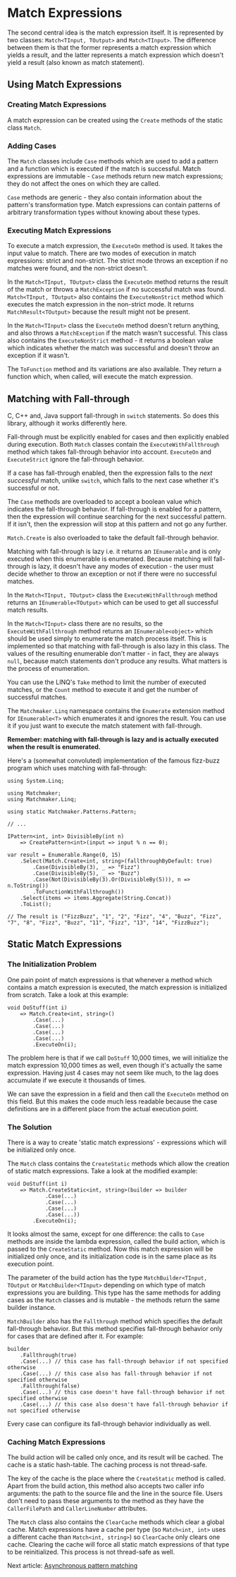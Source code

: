 # Match Expressions

The second central idea is the match expression itself. It is represented by two classes: `Match<TInput, TOutput>`
and `Match<TInput>`. The difference between them is that the former represents a match expression which yields
a result, and the latter represents a match expression which doesn't yield a result (also known as match statement).

## Using Match Expressions

### Creating Match Expressions

A match expression can be created using the `Create` methods of the static class `Match`.

### Adding Cases

The `Match` classes include `Case` methods which are used to add a pattern and a function which is executed if
the match is successful. Match expressions are immutable - `Case` methods return new match expressions; they
do not affect the ones on which they are called.

`Case` methods are generic - they also contain information about the pattern's transformation type. Match expressions
can contain patterns of arbitrary transformation types without knowing about these types.

### Executing Match Expressions

To execute a match expression, the `ExecuteOn` method is used. It takes the input value to match. There are two modes
of execution in match expressions: strict and non-strict. The strict mode throws an exception if no matches were found,
and the non-strict doesn't.

In the `Match<TInput, TOutput>` class the `ExecuteOn` method returns the result of the match or throws a
`MatchException` if no successful match was found. `Match<TInput, TOutput>` also contains the `ExecuteNonStrict`
method which executes the match expression in the non-strict mode. It returns `MatchResult<TOutput>` because
the result might not be present.

In the `Match<TInput>` class the `ExecuteOn` method doesn't return anything, and also throws a `MatchException`
if the match wasn't successful. This class also contains the `ExecuteNonStrict` method - it returns a boolean value
which indicates whether the match was successful and doesn't throw an exception if it wasn't.

The `ToFunction` method and its variations are also available. They return a function which, when called, will execute
the match expression.

## Matching with Fall-through

C, C++ and, Java support fall-through in `switch` statements. So does this library, although it works differently here.

Fall-through must be explicitly enabled for cases and then explicitly enabled during execution. Both `Match` classes
contain the `ExecuteWithFallthrough` method which takes fall-through behavior into account. `ExecuteOn` and
`ExecuteStrict` ignore the fall-through behavior.

If a case has fall-through enabled, then the expression falls to the _next successful_ match, unlike `switch`, which
falls to the next case whether it's successful or not.

The `Case` methods are overloaded to accept a boolean value which indicates the fall-through behavior. If fall-through
is enabled for a pattern, then the expression will continue searching for the next successful pattern. If it isn't, then
the expression will stop at this pattern and not go any further.

`Match.Create` is also overloaded to take the default fall-through behavior.

Matching with fall-through is lazy i.e. it returns an `IEnumerable` and is only executed when this enumerable
is enumerated. Because matching will fall-through is lazy, it doesn't have any modes of execution - the user must
decide whether to throw an exception or not if there were no successful matches.

In the `Match<TInput, TOutput>` class the `ExecuteWithFallthrough` method returns an `IEnumerable<TOutput>`
which can be used to get all successful match results.

In the `Match<TInput>` class there are no results, so the `ExecuteWithFallthrough` method returns
an `IEnumerable<object>` which should be used simply to enumerate the match process itself. This is implemented
so that matching with fall-through is also lazy in this class. The values of the resulting enumerable don't matter -
in fact, they are always `null`, because match statements don't produce any results. What matters is the process
of enumeration.

You can use the LINQ's `Take` method to limit the number of executed matches, or the `Count` method to execute it
and get the number of successful matches.

The `Matchmaker.Linq` namespace contains the `Enumerate` extension method for `IEnumerable<T>` which enumerates
it and ignores the result. You can use it if you just want to execute the match statement with fall-through.

**Remember: matching with fall-through is lazy and is actually executed when the result is enumerated.**

Here's a (somewhat convoluted) implementation of the famous fizz-buzz program which uses matching with fall-through:

```
using System.Linq;

using Matchmaker;
using Matchmaker.Linq;

using static Matchmaker.Patterns.Pattern;

// ...

IPattern<int, int> DivisibleBy(int n)
    => CreatePattern<int>(input => input % n == 0);

var result = Enumerable.Range(0, 15)
    .Select(Match.Create<int, string>(fallthroughByDefault: true)
        .Case(DivisibleBy(3), _ => "Fizz")
        .Case(DivisibleBy(5), _ => "Buzz")
        .Case(Not(DivisibleBy(3).Or(DivisibleBy(5))), n => n.ToString())
        .ToFunctionWithFallthrough())
    .Select(items => items.Aggregate(String.Concat))
    .ToList();

// The result is ("FizzBuzz", "1", "2", "Fizz", "4", "Buzz", "Fizz", "7", "8", "Fizz", "Buzz", "11", "Fizz", "13", "14", "FizzBuzz");
```

## Static Match Expressions

### The Initialization Problem

One pain point of match expressions is that whenever a method which contains a match expression is executed, the match
expression is initialized from scratch. Take a look at this example:

```
void DoStuff(int i)
    => Match.Create<int, string>()
        .Case(...)
        .Case(...)
        .Case(...)
        .Case(...)
        .ExecuteOn(i);
```

The problem here is that if we call `DoStuff` 10,000 times, we will initialize the match expression 10,000 times
as well, even though it's actually the same expression. Having just 4 cases may not seem like much, to the lag does
accumulate if we execute it thousands of times.

We can save the expression in a field and then call the `ExecuteOn` method on this field. But this makes the code
much less readable because the case definitions are in a different place from the actual execution point.

### The Solution

There is a way to create 'static match expressions' - expressions which will be initialized only once.

The `Match` class contains the `CreateStatic` methods which allow the creation of static match expressions.
Take a look at the modified example:

```
void DoStuff(int i)
    => Match.CreateStatic<int, string>(builder => builder
            .Case(...)
            .Case(...)
            .Case(...)
            .Case(...))
        .ExecuteOn(i);
```

It looks almost the same, except for one difference: the calls to `Case` methods are inside the lambda expression,
called the build action, which is passed to the `CreateStatic` method. Now this match expression will be initialized
only once, and its initialization code is in the same place as its execution point.

The parameter of the build action has the type `MatchBuilder<TInput, TOutput` or `MatchBuilder<TInput>`
depending on which type of match expressions you are building. This type has the same methods for adding cases as
the `Match` classes and is mutable - the methods return the same builder instance.

`MatchBuilder` also has the `Fallthrough` method which specifies the default fall-through behavior. But this method
specifies fall-through behavior only for cases that are defined after it. For example:

```
builder
    .Fallthrough(true)
    .Case(...) // this case has fall-through behavior if not specified otherwise
    .Case(...) // this case also has fall-through behavior if not specified otherwise
    .Fallthrough(false)
    .Case(...) // this case doesn't have fall-through behavior if not specified otherwise
    .Case(...) // this case also doesn't have fall-through behavior if not specified otherwise
```

Every case can configure its fall-through behavior individually as well.

### Caching Match Expressions

The build action will be called only once, and its result will be cached. The cache is a static hash-table.
The caching process is not thread-safe.

The key of the cache is the place where the `CreateStatic` method is called. Apart from the build action, this method
also accepts two caller info arguments: the path to the source file and the line in the source file. Users don't
need to pass these arguments to the method as they have the `CallerFilePath` and `CallerLineNumber` attributes.

The `Match` class also contains the `ClearCache` methods which clear a global cache. Match expressions have a cache
per type (so `Match<int, int>` uses a different cache than `Match<int, string>`) so `ClearCache` only clears one
cache. Clearing the cache will force all static match expressions of that type to be reinitialized. This process is
not thread-safe as well.

Next article: [Asynchronous pattern matching](async.md)
